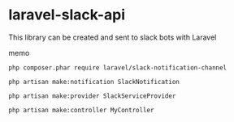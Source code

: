 # laravel-slack-api
This library can be created and sent to slack bots with Laravel

memo

`php composer.phar require laravel/slack-notification-channel`

`php artisan make:notification SlackNotification`

`php artisan make:provider SlackServiceProvider`

`php artisan make:controller MyController`

